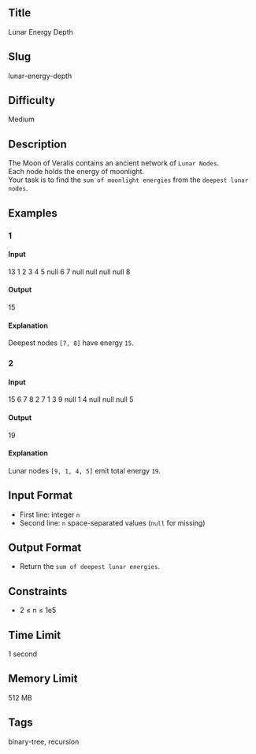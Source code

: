 ## Title

Lunar Energy Depth

## Slug

lunar-energy-depth

## Difficulty

Medium

## Description

The Moon of Veralis contains an ancient network of `Lunar Nodes`.  
Each node holds the energy of moonlight.  
Your task is to find the `sum of moonlight energies` from the `deepest lunar nodes`.

## Examples

### 1

#### Input

13
1 2 3 4 5 null 6 7 null null null null 8

#### Output

15

#### Explanation

Deepest nodes `[7, 8]` have energy `15`.

### 2

#### Input

15
6 7 8 2 7 1 3 9 null 1 4 null null null 5

#### Output

19

#### Explanation

Lunar nodes `[9, 1, 4, 5]` emit total energy `19`.

## Input Format  

- First line: integer `n`  
- Second line: `n` space-separated values (`null` for missing)

## Output Format  

- Return the `sum of deepest lunar energies`.

## Constraints  

- 2 ≤ n ≤ 1e5  

## Time Limit

1 second

## Memory Limit

512 MB

## Tags

binary-tree, recursion
